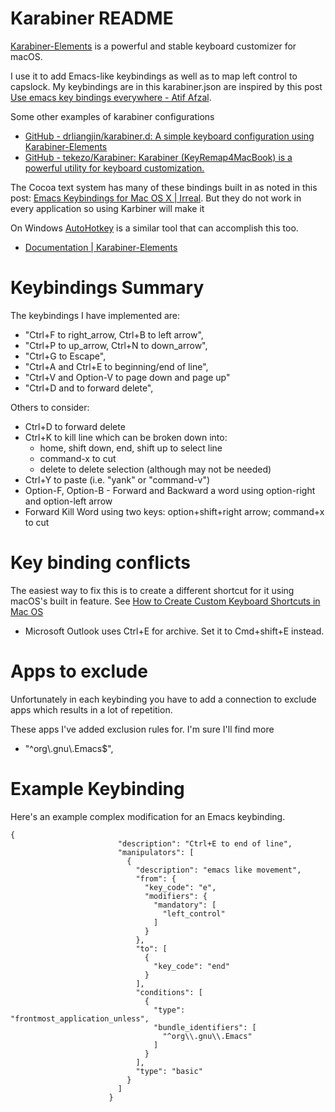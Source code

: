 # Karabiner README

[Karabiner-Elements](https://karabiner-elements.pqrs.org/) is a powerful and stable keyboard customizer for macOS.

I use it to add Emacs-like keybindings as well as to map left control to capslock. My keybindings are in this karabiner.json are inspired by this post [Use emacs key bindings everywhere - Atif Afzal](https://atfzl.com/use-emacs-key-bindings-everywhere).

Some other examples of karabiner configurations

* [GitHub - drliangjin/karabiner.d: A simple keyboard configuration using Karabiner-Elements](https://github.com/drliangjin/karabiner.d)
* [GitHub - tekezo/Karabiner: Karabiner (KeyRemap4MacBook) is a powerful utility for keyboard customization.](https://github.com/tekezo/Karabiner)

The Cocoa text system has many of these bindings built in as noted in this post: [Emacs Keybindings for Mac OS X | Irreal](https://irreal.org/blog/?p=259).  But they do not work in every application so using Karbiner will make it

On Windows [AutoHotkey](https://www.autohotkey.com/) is a similar tool that can accomplish this too.

* [Documentation | Karabiner-Elements](https://karabiner-elements.pqrs.org/docs/)

# Keybindings Summary

The keybindings I have implemented are:

* "Ctrl+F to right_arrow, Ctrl+B to left arrow",
* "Ctrl+P to up_arrow, Ctrl+N to down_arrow",
* "Ctrl+G to Escape",
* "Ctrl+A and Ctrl+E to beginning/end of line",
* "Ctrl+V and Option-V to page down and page up"
* "Ctrl+D and to forward delete",

Others to consider:

* Ctrl+D to forward delete
* Ctrl+K to kill line which can be broken down into:
    * home, shift down, end, shift up to select line
    * command-x to cut
    * delete to delete selection (although may not be needed)
* Ctrl+Y to paste (i.e. "yank" or "command-v")
* Option-F, Option-B - Forward and Backward a word using option-right and option-left arrow
* Forward Kill Word using two keys: option+shift+right arrow; command+x to cut

# Key binding conflicts

The easiest way to fix this is to create a different shortcut for it using macOS's built in feature.  See [How to Create Custom Keyboard Shortcuts in Mac OS](https://osxdaily.com/2017/08/08/create-custom-keyboard-shortcut-mac/#:~:text=1%20From%20MacOS%2C%20go%20to%20the%20%EF%A3%BF%20Apple,available%20for%20use%20%28in%20this%20example%2C%20%E2%80%9CRename%E2%80%A6%E2%80%9D%20)

* Microsoft Outlook uses Ctrl+E for archive. Set it to Cmd+shift+E instead.

# Apps to exclude

Unfortunately in each keybinding you have to add a connection to exclude apps which results in a lot of repetition.

These apps I've added exclusion rules for.  I'm sure I'll find more

* "^org\\.gnu\\.Emacs$",

# Example Keybinding

Here's an example complex modification for an Emacs keybinding.

```
{
                        "description": "Ctrl+E to end of line",
                        "manipulators": [
                          {
                            "description": "emacs like movement",
                            "from": {
                              "key_code": "e",
                              "modifiers": {
                                "mandatory": [
                                  "left_control"
                                ]
                              }
                            },
                            "to": [
                              {
                                "key_code": "end"
                              }
                            ],
                            "conditions": [
                              {
                                "type": "frontmost_application_unless",
                                "bundle_identifiers": [
                                  "^org\\.gnu\\.Emacs"
                                ]
                              }
                            ],
                            "type": "basic"
                          }
                        ]
                      }
```

